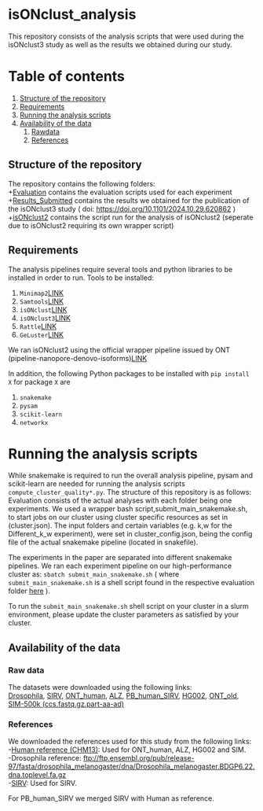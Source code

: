 # isONclust_analysis
This repository consists of the analysis scripts that were used during the isONclust3 study as well as the results we obtained during our study.


# Table of contents
1. [Structure of the repository](#structure)
2. [Requirements](#requirements)
3. [Running the analysis scripts](#run_analyses)
4. [Availability of the data](#data_avail)
      1. [Rawdata](#raw)
      2. [References](#refs)
## Structure of the repository<a name="structure"></a>  
The repository contains the following folders: <br />
+[Evaluation](Evaluation) contains the evaluation scripts used for each experiment <br />
+[Results_Submitted](Results_Submitted) contains the results we obtained for the publication of the isONclust3 study ( doi: https://doi.org/10.1101/2024.10.29.620862 )<br />
+[isONclust2](isONclust2) contains the script run for the analysis of isONclust2 (seperate due to isONclust2 requiring its own wrapper script)<br />

## Requirements<a name="requirements"></a>

The analysis pipelines require several tools and python libraries to be installed in order to run.
Tools to be installed: 
1. `Minimap2`[LINK](https://github.com/lh3/minimap2)
2. `Samtools`[LINK](http://www.htslib.org/)
3. `isONclust`[LINK](https://github.com/ksahlin/isONclust)
4. `isONclust3`[LINK](https://github.com/aljpetri/isONclust3)
5. `Rattle`[LINK](https://github.com/comprna/RATTLE)
6. `GeLuster`[LINK](https://github.com/yutingsdu/GeLuster)

We ran isONclust2 using the official wrapper pipeline issued by ONT (pipeline-nanopore-denovo-isoforms)[LINK](https://github.com/nanoporetech/pipeline-nanopore-denovo-isoforms)

In addition, the following Python packages to be installed with ``pip install X`` for package `X` are

1. `snakemake`
2. `pysam`
3. `scikit-learn`
4. `networkx`

# Running the analysis scripts <a name="run_analyses"></a>
   
While snakemake is required to run the overall analysis pipeline, pysam and scikit-learn are needed for running the analysis scripts `compute_cluster_quality*.py`.
The structure of this repository is as follows: Evaluation consists of the actual analyses with each folder being one experiments. We used a wrapper bash script,submit_main_snakemake.sh, to start jobs on our cluster using cluster specific resources as set in (cluster.json). The input folders and certain variables (e.g. k,w for the Different_k_w experiment), were set in cluster_config.json, being the config file of the actual snakemake pipeline (located in snakefile). 

The experiments in the paper are separated into different snakemake pipelines. We ran each experiment pipeline on our high-performance cluster as: ``sbatch submit_main_snakemake.sh`` ( where `submit_main_snakemake.sh` is a shell script found in the respective evaluation folder [here](https://github.com/aljpetri/isONclust_analysis/tree/main/Evaluation) ). <br />

To run the `submit_main_snakemake.sh` shell script on your cluster in a slurm environment, please update the cluster parameters as satisfied by your cluster.


## Availability of the data<a name="data_avail"></a>

### Raw data<a name="raw"></a>

The datasets were downloaded using the following links:<br />
[Drosophila](https://www.ebi.ac.uk/ena/browser/view/PRJEB34849), [SIRV](https://www.ebi.ac.uk/ena/browser/view/PRJEB34849), [ONT_human](https://www.ncbi.nlm.nih.gov/sra/DRX524696), [ALZ](https://downloads.pacbcloud.com/public/dataset/Alzheimer2019_IsoSeq/), [PB_human_SIRV](https://downloads.pacbcloud.com/public/dataset/UHRRisoseq2021/Intermediate-FullLengthReads/), [HG002](https://downloads.pacbcloud.com/public/dataset/Kinnex-full-length-RNA/DATA-Revio-HG002-1/2-FLNC/), [ONT_old](https://s3.amazonaws.com/nanopore-human-wgs/rna/fastq/Bham_Run1_20171115_1D.pass.dedup.fastq), [SIM-500k (ccs.fastq.gz.part-aa-ad)](https://github.com/ksahlin/isONclust/tree/master/test)

### References<a name="refs"></a>

We downloaded the references used for this study from the following links: <br />
-[Human reference (CHM13)](https://github.com/marbl/CHM13): Used for ONT_human, ALZ, HG002 and SIM. <br />
-Drosophila reference: ftp://ftp.ensembl.org/pub/release-97/fasta/drosophila_melanogaster/dna/Drosophila_melanogaster.BDGP6.22.dna.toplevel.fa.gz <br />
-[SIRV](https://www.lexogen.com/wp-content/uploads/2018/08/SIRV_Set1_Lot00141_Sequences_170612a-ZIP.zip): Used for SIRV. <br />

For PB_human_SIRV we merged SIRV with Human as reference.



